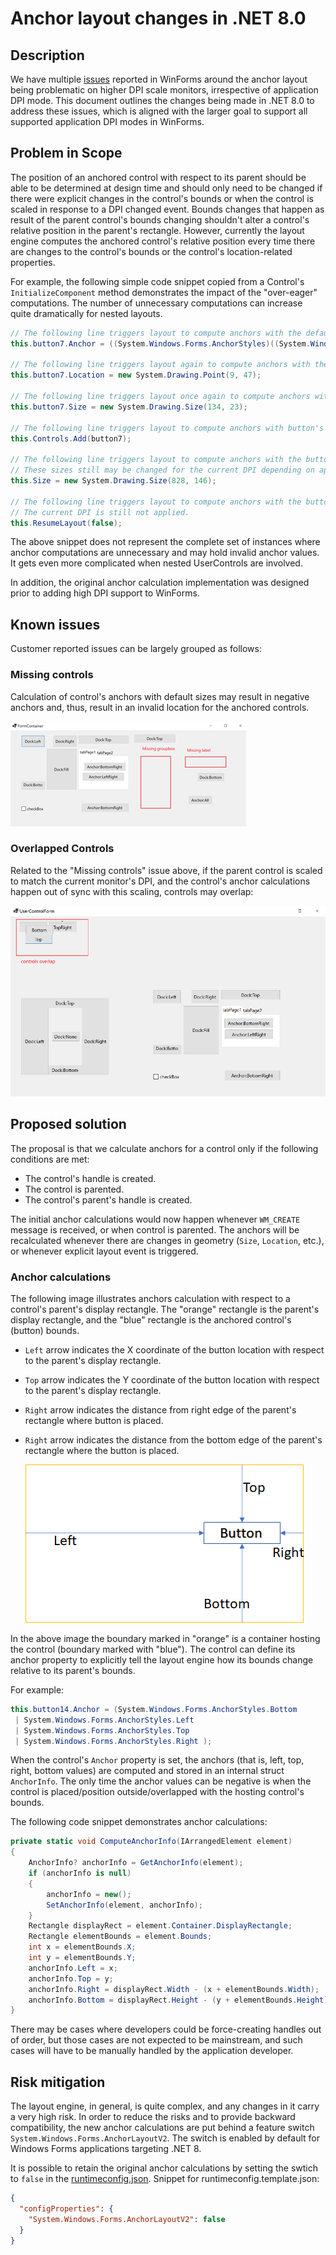 # Anchor layout changes in .NET 8.0


## Description

We have multiple [issues](https://github.com/dotnet/winforms/issues?q=is%3Aissue+is%3Aopen+anchor+label%3A%22area%3A+anchor%2Fscaling%22) reported in WinForms around the anchor layout being problematic on higher DPI scale monitors, irrespective of application DPI mode. This document outlines the changes being made in .NET 8.0 to address these issues, which is aligned with the larger goal to support all supported application DPI modes in WinForms.

## Problem in Scope

The position of an anchored control with respect to its parent should be able to be determined at design time and should only need to be changed if there were explicit changes in the control's bounds or when the control is scaled in response to a DPI changed event. Bounds changes that happen as result of the parent control's bounds changing shouldn't alter a control's relative position in the parent's rectangle. However, currently the layout engine computes the anchored control's relative position every time there are changes to the control's bounds or the control's location-related properties.

For example, the following simple code snippet copied from a Control's `InitializeComponent` method demonstrates the impact of the "over-eager" computations. The number of unnecessary computations can increase quite dramatically for nested layouts.

```CS
// The following line triggers layout to compute anchors with the default button size and without a parent control.
this.button7.Anchor = ((System.Windows.Forms.AnchorStyles)((System.Windows.Forms.AnchorStyles.Left | System.Windows.Forms.AnchorStyles.Right)));

// The following line triggers layout again to compute anchors with the default button size with a new location but still without a parent control.
this.button7.Location = new System.Drawing.Point(9, 47);

// The following line triggers layout once again to compute anchors with the button's new size but still without a parent control.
this.button7.Size = new System.Drawing.Size(134, 23);

// The following line triggers layout to compute anchors with button's current size and the default size for the parent control.
this.Controls.Add(button7);

// The following line triggers layout to compute anchors with the button's current size and a new size for the parent control.
// These sizes still may be changed for the current DPI depending on application's DPI mode.
this.Size = new System.Drawing.Size(828, 146);

// The following line triggers layout to compute anchors with the button's current size and new size for the parent control.
// The current DPI is still not applied.
this.ResumeLayout(false);
```
The above snippet does not represent the complete set of instances where anchor computations are unnecessary and may hold invalid anchor values. It gets even more complicated when nested UserControls are involved.

In addition, the original anchor calculation implementation was designed prior to adding high DPI support to WinForms.

## Known issues

Customer reported issues can be largely grouped as follows:


### Missing controls

Calculation of control's anchors with default sizes may result in negative anchors and, thus, result in an invalid location for the anchored controls.

![MissingControls](../images/AnchorLayoutKnownIssue_MissingControl.png)


### Overlapped Controls

Related to the "Missing controls" issue above, if the parent control is scaled to match the current monitor's DPI, and the control's anchor calculations happen out of sync with this scaling, controls may overlap:

![OverlappedControls](../images/AnchorLayoutKnownIssue_OverlappedControl.png)


## Proposed solution

 The proposal is that we calculate anchors for a control only if the following conditions are met:

- The control's handle is created.
- The control is parented.
- The control's parent's handle is created.

 The initial anchor calculations would now happen whenever `WM_CREATE` message is received, or when control is parented. The anchors will be recalculated whenever there are changes in geometry (`Size`, `Location`, etc.), or whenever explicit layout event is triggered.

### Anchor calculations

The following image illustrates anchors calculation with respect to a control's parent's display rectangle. The "orange" rectangle is the parent's display rectangle, and the "blue" rectangle is the anchored control's (button) bounds.
- `Left` arrow indicates the X coordinate of the button location with respect to the parent's display rectangle.
- `Top` arrow indicates the Y coordinate of the button location with respect to the parent's display rectangle.
- `Right` arrow indicates the distance from right edge of the parent's rectangle where button is placed.
- `Right` arrow indicates the distance from the bottom edge of the parent's rectangle where the button is placed.

    ![AnchorCalculations](../images/AnchorCalculations.png)


In the above image the boundary marked in "orange" is a container hosting the control (boundary marked with "blue"). The control can define its anchor property to explicitly tell the layout engine how its bounds change relative to its parent's bounds.

For example:
```CS
this.button14.Anchor = (System.Windows.Forms.AnchorStyles.Bottom
 | System.Windows.Forms.AnchorStyles.Left
 | System.Windows.Forms.AnchorStyles.Top
 | System.Windows.Forms.AnchorStyles.Right );
```
When the control's `Anchor` property is set, the anchors (that is, left, top, right, bottom values) are computed and stored in an internal struct `AnchorInfo`. The only time the anchor values can be negative is when the control is placed/position outside/overlapped with the hosting control's bounds.

The following code snippet demonstrates anchor calculations:

```CS
private static void ComputeAnchorInfo(IArrangedElement element)
{
    AnchorInfo? anchorInfo = GetAnchorInfo(element);
    if (anchorInfo is null)
    {
        anchorInfo = new();
        SetAnchorInfo(element, anchorInfo);
    }
    Rectangle displayRect = element.Container.DisplayRectangle;
    Rectangle elementBounds = element.Bounds;
    int x = elementBounds.X;
    int y = elementBounds.Y;
    anchorInfo.Left = x;
    anchorInfo.Top = y;
    anchorInfo.Right = displayRect.Width - (x + elementBounds.Width);
    anchorInfo.Bottom = displayRect.Height - (y + elementBounds.Height);
}
```

There may be cases where developers could be force-creating handles out of order, but those cases are not expected to be mainstream, and such cases will have to be manually handled by the application developer.

## Risk mitigation

The layout engine, in general, is quite complex, and any changes in it carry a very high risk. In order to reduce the risks and to provide backward compatibility, the new anchor calculations are put behind a feature switch `System.Windows.Forms.AnchorLayoutV2`. The switch is enabled by default for Windows Forms applications targeting .NET 8.

It is possible to retain the original anchor calculations by setting the swtich to `false` in the [runtimeconfig.json](https://learn.microsoft.com/dotnet/core/runtime-config/#runtimeconfigjson).
Snippet for runtimeconfig.template.json:
```JSON
{
  "configProperties": {
    "System.Windows.Forms.AnchorLayoutV2": false
  }
}
```



